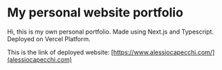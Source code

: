 # My personal website portfolio

Hi, this is my own personal portfolio.
Made using Next.js and Typescript.
Deployed on Vercel Platform.

This is the link of deployed website: [https://www.alessiocapecchi.com/](alessiocapecchi.com)
